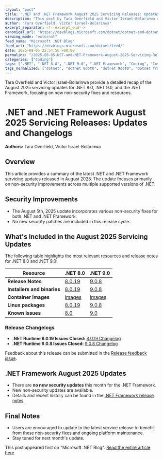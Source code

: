 ```yaml
---
layout: "post"
title: ".NET and .NET Framework August 2025 Servicing Releases: Updates and Changelogs"
description: "This post by Tara Overfield and Victor Israel-Bolarinwa covers the servicing updates for .NET 8.0, .NET 9.0, and .NET Framework released in August 2025. It summarizes key non-security fixes, provides release notes, installation resources, and changelogs, and offers guidance for staying updated."
author: "Tara Overfield, Victor Israel-Bolarinwa"
excerpt_separator: <!--excerpt_end-->
canonical_url: "https://devblogs.microsoft.com/dotnet/dotnet-and-dotnet-framework-august-2025-servicing-updates/"
viewing_mode: "external"
feed_name: "Microsoft .NET Blog"
feed_url: "https://devblogs.microsoft.com/dotnet/feed/"
date: 2025-08-05 22:54:56 +00:00
permalink: "/2025-08-05-NET-and-NET-Framework-August-2025-Servicing-Releases-Updates-and-Changelogs.html"
categories: ["Coding"]
tags: [".NET", ".NET 8.0", ".NET 9.0", ".NET Framework", "Coding", "Installers", "Linux Packages", "Maintenance", "Maintenance & Updates", "News", "Release Notes", "Runtime", "Servicing Updates"]
tags_normalized: ["dotnet", "dotnet 8dot0", "dotnet 9dot0", "dotnet framework", "coding", "installers", "linux packages", "maintenance", "maintenance and updates", "news", "release notes", "runtime", "servicing updates"]
---
```


Tara Overfield and Victor Israel-Bolarinwa provide a detailed recap of the August 2025 servicing updates for .NET 8.0, .NET 9.0, and the .NET Framework, focusing on new non-security fixes and resources.<!--excerpt_end-->

# .NET and .NET Framework August 2025 Servicing Releases: Updates and Changelogs

**Authors:** Tara Overfield, Victor Israel-Bolarinwa

## Overview

This article provides a summary of the latest .NET and .NET Framework servicing updates released in August 2025. The update focuses primarily on non-security improvements across multiple supported versions of .NET.

## Security Improvements

- The August 5th, 2025 update incorporates various non-security fixes for both .NET and .NET Framework.
- No new security patches are included in this release cycle.

## What's Included in the August 2025 Servicing Updates

The following table highlights the most relevant resources and release notes for .NET 8.0 and .NET 9.0:

| Resource                | .NET 8.0                                                                                              | .NET 9.0                                                                                              |
|------------------------ |------------------------------------------------------------------------------------------------------|------------------------------------------------------------------------------------------------------|
| **Release Notes**       | [8.0.19](https://github.com/dotnet/core/blob/main/release-notes/8.0/8.0.19/8.0.19.md)                 | [9.0.8](https://github.com/dotnet/core/blob/main/release-notes/9.0/9.0.8/9.0.8.md)                   |
| **Installers and binaries** | [8.0.19](https://dotnet.microsoft.com/download/dotnet/8.0)                                            | [9.0.8](https://dotnet.microsoft.com/download/dotnet/9.0)                                            |
| **Container Images**    | [images](https://mcr.microsoft.com/catalog?search=dotnet/)                                           | [images](https://mcr.microsoft.com/catalog?search=dotnet/)                                           |
| **Linux packages**      | [8.0.19](https://github.com/dotnet/core/blob/main/release-notes/8.0/install-linux.md)                 | [9.0.8](https://github.com/dotnet/core/blob/main/release-notes/9.0/install-linux.md)                 |
| **Known Issues**        | [8.0](https://github.com/dotnet/core/blob/main/release-notes/8.0/known-issues.md)                     | [9.0](https://github.com/dotnet/core/blob/main/release-notes/9.0/known-issues.md)                    |

### Release Changelogs

- **.NET Runtime 8.0.19 Issues Closed:** [8.0.19 Changelog](https://github.com/dotnet/runtime/issues?q=milestone%3A8.0.19%20is%3Aclosed%20label%3Aservicing-approved)
- **.NET Runtime 9.0.8 Issues Closed:** [9.0.8 Changelog](https://github.com/dotnet/runtime/issues?q=milestone%3A9.0.8%20is%3Aclosed%20label%3Aservicing-approved)

Feedback about this release can be submitted in the [Release feedback issue](https://github.com/dotnet/core/issues/10017).

## .NET Framework August 2025 Updates

- There are **no new security updates** this month for the .NET Framework.
- New non-security updates are available.
- Details and recent history can be found in the [.NET Framework release notes](https://learn.microsoft.com/dotnet/framework/release-notes/release-notes).

## Final Notes

- Users are encouraged to update to the latest service release to benefit from these non-security fixes and ongoing platform maintenance.
- Stay tuned for next month's update.

This post appeared first on "Microsoft .NET Blog". [Read the entire article here](https://devblogs.microsoft.com/dotnet/dotnet-and-dotnet-framework-august-2025-servicing-updates/)
